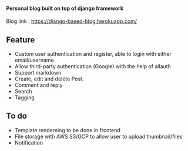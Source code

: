 #### Personal blog built on top of django framework
Blog link : https://django-based-blog.herokuapp.com/

## Feature
* Custom user authentication and register, able to login with either email/username 
* Allow third-party authentication (Google) with the help of allauth
* Support markdown
* Create, edit and delete Post.
* Comment and reply 
* Search
* Tagging

## To do
* Template rendereing to be done in frontend
* File storage with AWS S3/GCP to allow user to upload thumbnail/files
* Notification 
